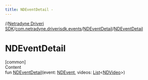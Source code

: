 ```yaml
---
title: NDEventDetail -
---
```

//[Netradyne Driveri SDK](../../index.md)/[com.netradyne.driverisdk.events](../index.md)/[NDEventDetail](index.md)/[NDEventDetail](-n-d-event-detail.md)



# NDEventDetail  
[common]  
Content  
fun [NDEventDetail](-n-d-event-detail.md)(event: [NDEvent](../-n-d-event/index.md), videos: [List](https://kotlinlang.org/api/latest/jvm/stdlib/kotlin.collections/-list/index.html)<[NDVideo](../../com.netradyne.driverisdk.video/-n-d-video/index.md)>)  




